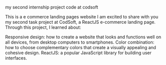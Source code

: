 
my second internship project code at codsoft

This is a e commerce landing pages website
I am excited to share with you my second task project at CodSoft, a ReactJS e-commerce landing page. Through this project, I learned about:

Responsive design: how to create a website that looks and functions well on all devices, from desktop computers to smartphones.
Color combination: how to choose complementary colors that create a visually appealing and cohesive design.
ReactJS: a popular JavaScript library for building user interfaces.
